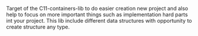 Target of the C11-containers-lib to do easier creation new project and also help to focus on more important things such as implementation hard parts int your project. This lib include different data structures with opportunity to create structure any type.

